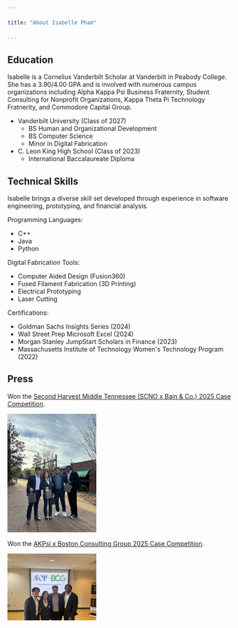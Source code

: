 ```yaml
---

title: "About Isabelle Pham"

---
```


## Education

Isabelle is a Cornelius Vanderbilt Scholar at Vanderbilt in Peabody College. She has a 3.90/4.00 GPA and is involved with numerous campus organizations including Alpha Kappa Psi Business Fraternity, Student Consulting for Nonprofit Organizations, Kappa Theta Pi Technology Fratnerity, and Commodore Capital Group. 

* Vanderbilt University (Class of 2027)
  * BS Human and Organizational Development
  * BS Computer Science
  * Minor in Digital Fabrication
* C. Leon King High School (Class of 2023)
  * International Baccalaureate Diploma

## Technical Skills

Isabelle brings a diverse skill set developed through experience in software engineering, prototyping, and financial analysis.

Programming Languages: 
* C++
* Java
* Python

Digital Fabrication Tools: 
* Computer Aided Design (Fusion360)
* Fused Filament Fabrication (3D Printing)
* Electrical Prototyping
* Laser Cutting

Certifications: 
* Goldman Sachs Insights Series (2024)
* Wall Street Prep Microsoft Excel (2024)
* Morgan Stanley JumpStart Scholars in Finance (2023)
* Massachusetts Institute of Technology Women's Technology Program (2022)

## Press 

Won the [Second Harvest Middle Tennessee (SCNO x Bain & Co.) 2025 Case Competition](https://www.instagram.com/p/DGtWzmVSsja/?utm_source=ig_web_copy_link&igsh=MzRlODBiNWFlZA==).

<img src="/assets/img/SCNOCaseComp.JPG" alt="SCNO Case Comp" style="width:200px;"/>

Won the [AKPsi x Boston Consulting Group 2025 Case Competition](https://www.instagram.com/p/DHyhia8x-mI/?utm_source=ig_web_button_share_sheet&igsh=MzRlODBiNWFlZA==).

<img src="/assets/img/AKPsiCaseComp.JPG" alt="AKPsi Case Comp" style="width:200px;"/>
